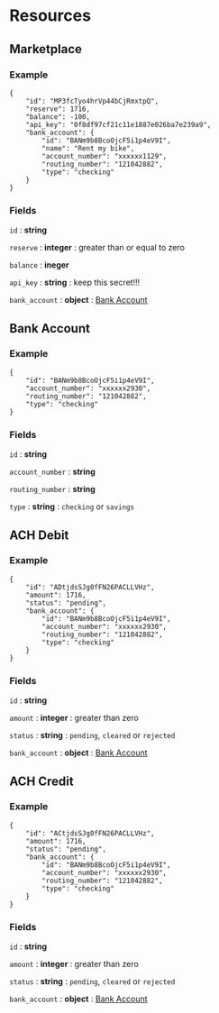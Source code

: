 # Resources

## Marketplace

### Example

    {
        "id": "MP3fcTyo4hrVp44bCjRmxtpQ",
        "reserve": 1716,
        "balance": -100,
        "api_key": "0f8df97cf21c11e1887e026ba7e239a9",
        "bank_account": {
            "id": "BANm9b8BcoOjcF5i1p4eV9I",
            "name": "Rent my bike",
            "account_number": "xxxxxx1129",
            "routing_number": "121042882",
            "type": "checking"
        }
    }

### Fields

`id`
: **string**

`reserve`
: **integer**
: greater than or equal to zero

`balance`
: **ineger**

`api_key`
: **string**
: keep this secret!!!

`bank_account`
: **object**
: [Bank Account](./resources.md#bank-account)


## Bank Account

### Example

    {
        "id": "BANm9b8BcoOjcF5i1p4eV9I",
        "account_number": "xxxxxx2930",
        "routing_number": "121042882",
        "type": "checking"
    }

### Fields

`id`
: **string**

`account_number`
: **string**

`routing_number`
: **string**

`type`
: **string**
: `checking` or `savings`


## ACH Debit

### Example

    {
        "id": "ADtjdsSJg0fFN26PACLLVHz",
        "amount": 1716,
        "status": "pending",
        "bank_account": {
            "id": "BANm9b8BcoOjcF5i1p4eV9I",
            "account_number": "xxxxxx2930",
            "routing_number": "121042882",
            "type": "checking"
        }
    }

### Fields

`id`
: **string**

`amount`
: **integer**
: greater than zero

`status`
: **string**
: `pending`, `cleared` or `rejected`

`bank_account`
: **object**
: [Bank Account](./resources.md#bank-account)


## ACH Credit

### Example

    {
        "id": "ACtjdsSJg0fFN26PACLLVHz",
        "amount": 1716,
        "status": "pending",
        "bank_account": {
            "id": "BANm9b8BcoOjcF5i1p4eV9I",
            "account_number": "xxxxxx2930",
            "routing_number": "121042882",
            "type": "checking"
        }
    }

### Fields

`id`
: **string**

`amount`
: **integer**
: greater than zero

`status`
: **string**
: `pending`, `cleared` or `rejected`

`bank_account`
: **object**
: [Bank Account](./resources.md#bank-account)